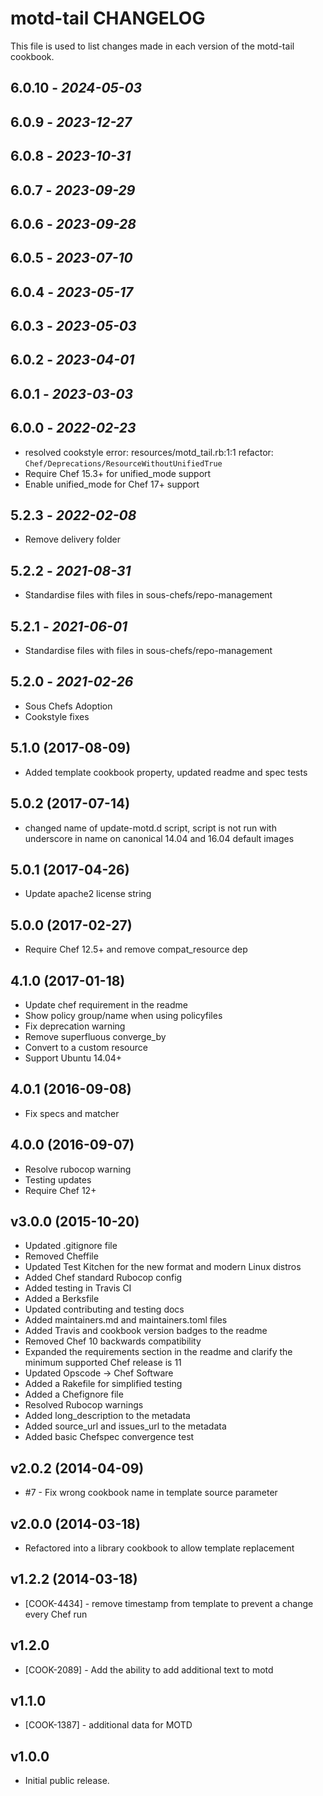 # motd-tail CHANGELOG

This file is used to list changes made in each version of the motd-tail cookbook.

## 6.0.10 - *2024-05-03*

## 6.0.9 - *2023-12-27*

## 6.0.8 - *2023-10-31*

## 6.0.7 - *2023-09-29*

## 6.0.6 - *2023-09-28*

## 6.0.5 - *2023-07-10*

## 6.0.4 - *2023-05-17*

## 6.0.3 - *2023-05-03*

## 6.0.2 - *2023-04-01*

## 6.0.1 - *2023-03-03*

## 6.0.0 - *2022-02-23*

- resolved cookstyle error: resources/motd_tail.rb:1:1 refactor: `Chef/Deprecations/ResourceWithoutUnifiedTrue`
- Require Chef 15.3+ for unified_mode support
- Enable unified_mode for Chef 17+ support

## 5.2.3 - *2022-02-08*

- Remove delivery folder

## 5.2.2 - *2021-08-31*

- Standardise files with files in sous-chefs/repo-management

## 5.2.1 - *2021-06-01*

- Standardise files with files in sous-chefs/repo-management

## 5.2.0 - *2021-02-26*

- Sous Chefs Adoption
- Cookstyle fixes

## 5.1.0 (2017-08-09)

- Added template cookbook property, updated readme and spec tests

## 5.0.2 (2017-07-14)

- changed name of update-motd.d script, script is not run with underscore in name on canonical 14.04 and 16.04 default images

## 5.0.1 (2017-04-26)

- Update apache2 license string

## 5.0.0 (2017-02-27)

- Require Chef 12.5+ and remove compat_resource dep

## 4.1.0 (2017-01-18)

- Update chef requirement in the readme
- Show policy group/name when using policyfiles
- Fix deprecation warning
- Remove superfluous converge_by
- Convert to a custom resource
- Support Ubuntu 14.04+

## 4.0.1 (2016-09-08)

- Fix specs and matcher

## 4.0.0 (2016-09-07)

- Resolve rubocop warning
- Testing updates
- Require Chef 12+

## v3.0.0 (2015-10-20)

- Updated .gitignore file
- Removed Cheffile
- Updated Test Kitchen for the new format and modern Linux distros
- Added Chef standard Rubocop config
- Added testing in Travis CI
- Added a Berksfile
- Updated contributing and testing docs
- Added maintainers.md and maintainers.toml files
- Added Travis and cookbook version badges to the readme
- Removed Chef 10 backwards compatibility
- Expanded the requirements section in the readme and clarify the minimum supported Chef release is 11
- Updated Opscode -> Chef Software
- Added a Rakefile for simplified testing
- Added a Chefignore file
- Resolved Rubocop warnings
- Added long_description to the metadata
- Added source_url and issues_url to the metadata
- Added basic Chefspec convergence test

## v2.0.2 (2014-04-09)

- #7 - Fix wrong cookbook name in template source parameter

## v2.0.0 (2014-03-18)

- Refactored into a library cookbook to allow template replacement

## v1.2.2 (2014-03-18)

- [COOK-4434] - remove timestamp from template to prevent a change every Chef run

## v1.2.0

- [COOK-2089] - Add the ability to add additional text to motd

## v1.1.0

- [COOK-1387] - additional data for MOTD

## v1.0.0

- Initial public release.
